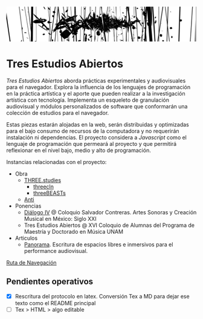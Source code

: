 ![portada](https://github.com/EmilioOcelotl/tres-estudios-abiertos/blob/main/img/bannerPrincipal.png)

# Tres Estudios Abiertos

*Tres Estudios Abiertos* aborda prácticas experimentales y audiovisuales para el navegador. Explora la influencia de los lenguajes de programación en la práctica artística y el aporte que pueden realizar a la investigación artística con tecnología. Implementa un esqueleto de granulación audiovisual y módulos personalizados de software que conformarán una colección de estudios para el navegador. 

Estas piezas estarán alojadas en la web, serán distribuidas y optimizadas para el bajo consumo de recursos de la computadora y no requerirán instalación ni dependencias. El proyecto considera a *Javascript* como el lenguaje de programación que permeará al proyecto y que permitirá reflexionar en el nivel bajo, medio y alto de programación. 

Instancias relacionadas con el proyecto: 

- Obra
  - [THREE.studies](https://github.com/EmilioOcelotl/THREE.studies)
    - [threecln](https://github.com/EmilioOcelotl/THREE.studies/tree/main/threecln)
    - [threeBEASTs](https://github.com/EmilioOcelotl/THREE.studies/tree/main/threeBEASTs)
  - [Anti](https://github.com/EmilioOcelotl/Anti) 
- Ponencias
  - [Diálogo IV](https://github.com/EmilioOcelotl/dialogoIV) @ Coloquio Salvador Contreras. Artes Sonoras y Creación Musical en México: Siglo XXI
  - Tres Estudios Abiertos @ XVI Coloquio de Alumnas del Programa de Maestría y Doctorado en Música UNAM 
- Articulos
  - [Panorama](https://github.com/piranhalab/panoramaArticulo). Escritura de espacios libres e inmersivos para el performance audiovisual. 

[Ruta de Navegación](https://github.com/EmilioOcelotl/tres-estudios-abiertos/blob/main/rutaDeNavegacion/rutaDeNavegacion.pdf) 

## Pendientes operativos

- [x] Rescritura del protocolo en latex. Conversión Tex a MD para dejar ese texto como el README principal 
- [ ] Tex > HTML > algo editable 